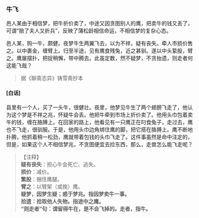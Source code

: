 <script type="text/javascript">
    var head = document.getElementsByTagName('head')[0];
    cssURL = '/public/liao.css';
    linkTag = document.createElement('link');
    linkTag.href = cssURL;
    linkTag.setAttribute('type','text/css');
    linkTag.setAttribute('rel','stylesheet');
    head.appendChild(linkTag);
</script>
### 牛飞

邑人某由于相信梦，把牛折价卖了，中途又因贪图别人的鹰，把卖牛的钱又丢了，可谓“赔了夫人又折兵”，反映了蒲松龄相信命运，不相信梦的复杂心态。

邑人某，购一牛，颇健。夜梦牛生两翼飞去，以为不祥，疑有丧失。牵人市损价售之。以中裹金，缠臂上。归至半途，见有鹰食残兔，近之甚驯。遂以中头絷股，臂之。鹰屡摆扑，把捉稍懈，带中腾去。此虽定数，然不疑梦，不贪抬遗，则走者何这能飞哉？

</section>

> 据《聊斋志异》铸雪斋抄本

#### [白话]
<aside>

县里有一个人，买了一头牛，很健壮。夜里，他梦见牛生了两个翅膀飞走了，他认为这个梦是不祥之兆，怀疑牛会丢。他把牛牵到市场上折价卖了。他用头巾包着卖牛的钱，缠在胳膊上。在回家的路上，他看见有一只鹰正在叼食兔子，走过去，鹰也不飞走，很驯服。于是，他用头巾边角绑住鹰的脚，把它搭在胳膊上。鹰不断地扑腾，他抓着稍一松劲，鹰就带着包钱的头巾飞走了。这件事虽然是命中注定的，但是，如果这个人不相信梦兆，不贪图便宜去捡东西，那么，走兽怎么能飞走呢？

</aside>

> 【注释】  
<b>疑有丧失</b>：担心牛会死亡、逃失。  
<b>损价</b>：减价。  
<b>繁股</b>：捆住鹰腿。  
<b>臂之</b>：以臂架（或挽）鹰。  
<b>疑梦，因梦生疑；惑于梦兆。指因梦卖牛一事。  
<b>拾遗</b>：拾取他人失物。指途中之鹰。  
<b>“则走者”句</b>：谓留得牛在，是不会飞掉的。走者，指牛。  
